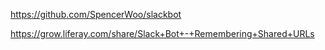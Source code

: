 https://github.com/SpencerWoo/slackbot

https://grow.liferay.com/share/Slack+Bot+-+Remembering+Shared+URLs